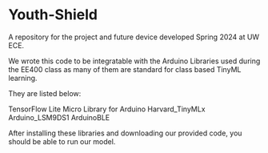# Youth-Shield
A repository for the project and future device developed Spring 2024 at UW ECE.

We wrote this code to be integratable with the Arduino Libraries used during the EE400 class as many of them are standard for class based TinyML learning.

They are listed below:

TensorFlow Lite Micro Library for Arduino
Harvard_TinyMLx
Arduino_LSM9DS1
ArduinoBLE

After installing these libraries and downloading our provided code, you should be able to run our model.
